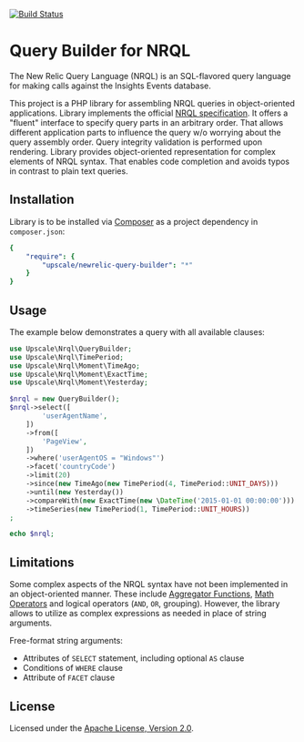 [![Build Status](https://api.travis-ci.org/upscalesoftware/newrelic-query-builder.svg)](https://travis-ci.org/upscalesoftware/newrelic-query-builder)

Query Builder for NRQL
======================

The New Relic Query Language (NRQL) is an SQL-flavored query language for making calls against the Insights Events database.

This project is a PHP library for assembling NRQL queries in object-oriented applications. Library implements the official [NRQL specification](https://docs.newrelic.com/docs/insights/new-relic-insights/using-new-relic-query-language/nrql-reference). It offers a "fluent" interface to specify query parts in an arbitrary order. That allows different application parts to influence the query w/o worrying about the query assembly order. Query integrity validation is performed upon rendering. Library provides object-oriented representation for complex elements of NRQL syntax. That enables code completion and avoids typos in contrast to plain text queries.

## Installation

Library is to be installed via [Composer](https://getcomposer.org/) as a project dependency in `composer.json`:
```yaml
{
    "require": {
        "upscale/newrelic-query-builder": "*"
    }
}
```

## Usage

The example below demonstrates a query with all available clauses:
```php
use Upscale\Nrql\QueryBuilder;
use Upscale\Nrql\TimePeriod;
use Upscale\Nrql\Moment\TimeAgo;
use Upscale\Nrql\Moment\ExactTime;
use Upscale\Nrql\Moment\Yesterday;

$nrql = new QueryBuilder();
$nrql->select([
        'userAgentName',
    ])
    ->from([
        'PageView',
    ])
    ->where('userAgentOS = "Windows"')
    ->facet('countryCode')
    ->limit(20)
    ->since(new TimeAgo(new TimePeriod(4, TimePeriod::UNIT_DAYS)))
    ->until(new Yesterday())
    ->compareWith(new ExactTime(new \DateTime('2015-01-01 00:00:00')))
    ->timeSeries(new TimePeriod(1, TimePeriod::UNIT_HOURS))
;

echo $nrql;
```

## Limitations

Some complex aspects of the NRQL syntax have not been implemented in an object-oriented manner. These include [Aggregator Functions](https://docs.newrelic.com/docs/insights/new-relic-insights/using-new-relic-query-language/nrql-reference#functions), [Math Operators](https://docs.newrelic.com/docs/insights/new-relic-insights/using-new-relic-query-language/nrql-math) and logical operators (`AND`, `OR`, grouping). However, the library allows to utilize as complex expressions as needed in place of string arguments.
 
Free-format string arguments:
- Attributes of `SELECT` statement, including optional `AS` clause
- Conditions of `WHERE` clause
- Attribute of `FACET` clause

## License

Licensed under the [Apache License, Version 2.0](http://www.apache.org/licenses/LICENSE-2.0).
